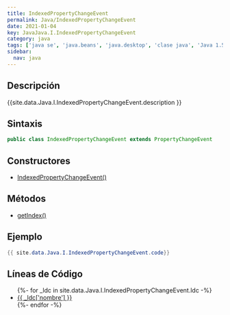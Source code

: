 ```yaml
---
title: IndexedPropertyChangeEvent
permalink: Java/IndexedPropertyChangeEvent
date: 2021-01-04
key: JavaJava.I.IndexedPropertyChangeEvent
category: java
tags: ['java se', 'java.beans', 'java.desktop', 'clase java', 'Java 1.5']
sidebar: 
  nav: java
---
```


## Descripción
{{site.data.Java.I.IndexedPropertyChangeEvent.description }}

## Sintaxis
~~~java
public class IndexedPropertyChangeEvent extends PropertyChangeEvent
~~~

## Constructores
* [IndexedPropertyChangeEvent()](/Java/IndexedPropertyChangeEvent/IndexedPropertyChangeEvent/)

## Métodos
* [getIndex()](/Java/IndexedPropertyChangeEvent/getIndex)

## Ejemplo
~~~java
{{ site.data.Java.I.IndexedPropertyChangeEvent.code}}
~~~

## Líneas de Código
<ul>
{%- for _ldc in site.data.Java.I.IndexedPropertyChangeEvent.ldc -%}
   <li>
       <a href="{{_ldc['url'] }}">{{ _ldc['nombre'] }}</a>
   </li>
{%- endfor -%}
</ul>
